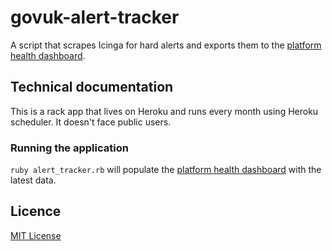# govuk-alert-tracker

A script that scrapes Icinga for hard alerts and exports them to the [platform health dashboard](https://datastudio.google.com/reporting/1bXgS9j2mgMJtifuQrVHaZ5rYwxKCns0k/page/gKOG).


## Technical documentation

This is a rack app that lives on Heroku and runs every month using Heroku scheduler.
It doesn't face public users.

### Running the application

`ruby alert_tracker.rb` will populate the [platform health dashboard](https://datastudio.google.com/reporting/1bXgS9j2mgMJtifuQrVHaZ5rYwxKCns0k/page/gKOG) with the latest data.

## Licence

[MIT License](LICENCE)
